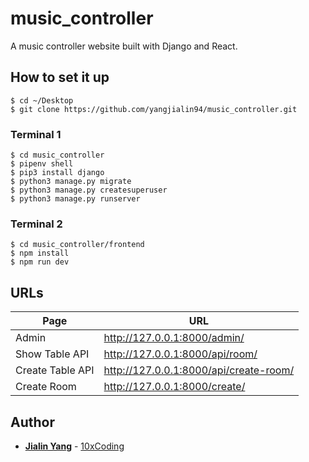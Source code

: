 # music_controller

A music controller website built with Django and React.

## How to set it up

```
$ cd ~/Desktop
$ git clone https://github.com/yangjialin94/music_controller.git
```

### Terminal 1

```
$ cd music_controller
$ pipenv shell
$ pip3 install django
$ python3 manage.py migrate
$ python3 manage.py createsuperuser
$ python3 manage.py runserver
```

### Terminal 2

```
$ cd music_controller/frontend
$ npm install
$ npm run dev
```

## URLs

| Page             | URL                                    |
| ---------------- | -------------------------------------- |
| Admin            | http://127.0.0.1:8000/admin/           |
| Show Table API   | http://127.0.0.1:8000/api/room/        |
| Create Table API | http://127.0.0.1:8000/api/create-room/ |
| Create Room      | http://127.0.0.1:8000/create/          |

## Author

- **[Jialin Yang](https://github.com/yangjialin94)** - [10xCoding](10xcoding.com)
